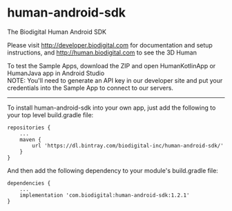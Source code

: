# human-android-sdk
The Biodigital Human Android SDK

Please visit http://developer.biodigital.com for documentation and setup instructions, and http://human.biodigital.com to see the 3D Human

To test the Sample Apps, download the ZIP and open HumanKotlinApp or HumanJava app in Android Studio<br>
NOTE: You'll need to generate an API key in our developer site and put your credentials into the Sample App to connect to our servers.

<hr>

To install human-android-sdk into your own app, just add the following to your top level build.gradle file:

    repositories {
    	...
        maven {
            url 'https://dl.bintray.com/biodigital-inc/human-android-sdk/'
        }
    }

And then add the following dependency to your module's build.gradle file:

    dependencies {
		...
    	implementation 'com.biodigital:human-android-sdk:1.2.1'
	}



